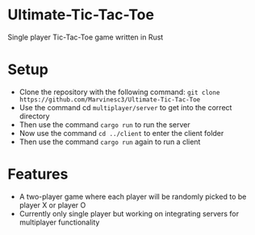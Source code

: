 # Ultimate-Tic-Tac-Toe
Single player Tic-Tac-Toe game written in Rust 

# Setup
- Clone the repository with the following command: `git clone https://github.com/Marvinesc3/Ultimate-Tic-Tac-Toe `
- Use the command cd `multiplayer/server` to get into the correct directory 
- Then use the command `cargo run` to run the server
- Now use the command `cd ../client` to enter the client folder
- Then use the command `cargo run` again to run a client

# Features 
- A two-player game where each player will be randomly picked to be player X or player O 
- Currently only single player but working on integrating servers for multiplayer functionality

